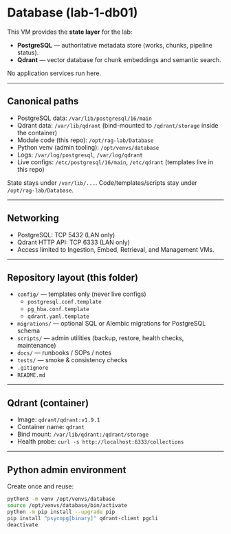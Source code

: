 # Database (lab-1-db01)

This VM provides the **state layer** for the lab:

- **PostgreSQL** — authoritative metadata store (works, chunks, pipeline status).
- **Qdrant** — vector database for chunk embeddings and semantic search.

No application services run here.

---

## Canonical paths

- PostgreSQL data: `/var/lib/postgresql/16/main`
- Qdrant data: `/var/lib/qdrant` (bind-mounted to `/qdrant/storage` inside the container)
- Module code (this repo): `/opt/rag-lab/Database`
- Python venv (admin tooling): `/opt/venvs/database`
- Logs: `/var/log/postgresql`, `/var/log/qdrant`
- Live configs: `/etc/postgresql/16/main`, `/etc/qdrant` (templates live in this repo)

State stays under `/var/lib/...`. Code/templates/scripts stay under `/opt/rag-lab/Database`.

---

## Networking

- PostgreSQL: TCP 5432 (LAN only)
- Qdrant HTTP API: TCP 6333 (LAN only)
- Access limited to Ingestion, Embed, Retrieval, and Management VMs.

---

## Repository layout (this folder)

- `config/` — templates only (never live configs)
  - `postgresql.conf.template`
  - `pg_hba.conf.template`
  - `qdrant.yaml.template`
- `migrations/` — optional SQL or Alembic migrations for PostgreSQL schema
- `scripts/` — admin utilities (backup, restore, health checks, maintenance)
- `docs/` — runbooks / SOPs / notes
- `tests/` — smoke & consistency checks
- `.gitignore`
- `README.md`


---

## Qdrant (container)

- Image: `qdrant/qdrant:v1.9.1`
- Container name: `qdrant`
- Bind mount: `/var/lib/qdrant:/qdrant/storage`
- Health probe: `curl -s http://localhost:6333/collections`

---

## Python admin environment

Create once and reuse:

```bash
python3 -m venv /opt/venvs/database
source /opt/venvs/database/bin/activate
python -m pip install --upgrade pip
pip install "psycopg[binary]" qdrant-client pgcli
deactivate
